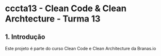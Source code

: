 # cccta13 - Clean Code & Clean Archtecture - Turma 13

## 1. Introdução
Este projeto é parte do curso Clean Code e Clean Architecture da Branas.io


